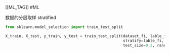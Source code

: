 [[ML_TAG]] #ML 

数据的分层取样 stratified

```python
from sklearn.model_selection import train_test_split

X_train, X_test, y_train, y_test = train_test_split(dataset_fi, lable_fi,
                                                    stratify=lable_fi, 
                                                    test_size=0.2, random_state = 222)
```


